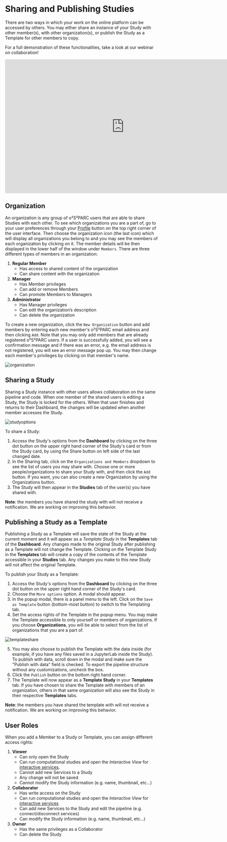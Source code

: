 # Sharing and Publishing Studies

There are two ways in which your work on the online platform can be accessed by others. You may either share an instance of your Study with other member(s), with other organization(s), or publish the Study as a Template for other members to copy. 

For a full demonstration of these functionalities, take a look at our webinar on collaboration!

<p align="center">
<iframe width="784" height="441" src="https://www.youtube.com/embed/cI5p0bki258" frameborder="0" allow="accelerometer; autoplay; encrypted-media; gyroscope; picture-in-picture" allowfullscreen></iframe>
</p>

## Organization
An organization is any group of o²S²PARC users that are able to share Studies with each other. To see which organizations you are a part of, go to your user preferences through your [Profile](docs/platform_introduction//user_setup/profile) button on the top right corner of the user interface. Then choose the organization icon (the last icon) which will display all organizations you belong to and you may see the members of each organization by clicking on it. The member details will be then displayed in the lower half of the window under ```Members```. There are three different types of members in an organization:
1. **Regular Member**
    * Has access to shared content of the organization
    * Can share content with the organization
2. **Manager**
    * Has Member privileges
    * Can add or remove Members
    * Can promote Members to Managers
3. **Administrator**
    * Has Manager privileges
    * Can edit the organization’s description
    * Can delete the organization

To create a new organization, click the ```New Organization``` button and add members by entering each new member's o²S²PARC email address and then clicking ```Add```. Note that you may only add members that are already registered o²S²PARC users. If a user is successfully added, you will see a confirmation message and if there was an error, e.g. the email address is not registered, you will see an error message pop up. You may then change each member's privileges by clicking on that member's name. 

![organization](https://user-images.githubusercontent.com/18575092/223177495-8cd9ab3c-3504-46c3-8daf-3e3526c5671c.png)

## Sharing a Study
Sharing a Study instance with other users allows collaboration on the same pipeline and code. When one member of the shared users is editing a Study, the Study is locked for the others. When that user finishes and returns to their Dashboard, the changes will be updated when another member accesses the Study. 

![studyoptions](https://user-images.githubusercontent.com/18575092/223179838-589d1999-96f1-432b-adaf-d588387cca62.png ':size=600')

To share a Study:
1. Access the Study's options from the **Dashboard** by clicking on the three dot button on the upper right hand corner of the Study's card or from the Study card, by using the Share button on left side of the last changed date.
2. In the Sharing tab, click on the ```Organizations and Members``` dropdown to see the list of users you may share with. Choose one or more people/organizations to share your Study with, and then click the ```Add``` button. If you want, you can also create a new Organization by using the Organizations button.
3. The Study will then appear in the **Studies** tab of the user(s) you have shared with. 

**Note**: the members you have shared the study with will not receive a notification. We are working on improving this behavior. 
## Publishing a Study as a Template
Publishing a Study as a Template will save the state of the Study at the current moment and it will appear as a *Template Study* in the **Templates** tab of the **Dashboard**. Any changes made to the original Study after publishing as a Template will not change the Template. Clicking on the Template Study in the **Templates** tab will create a copy of the contents of the Template accessible in your **Studies** tab. Any changes you make to this new Study will not affect the original Template. 

To publish your Study as a Template:
1. Access the Study's options from the **Dashboard** by clicking on the three dot button on the upper right hand corner of the Study's card. 
2. Choose the ```More options``` option. A modal should appear.
3. In the popup modal, there is a panel menu to the left. Click on the ```Save as Template``` button (bottom-most button)  to switch to the Templating tab.
4. Set the access rights of the Template in the popup menu. You may make the Template accessible to only yourself or members of organizations. If you choose **Organizations**, you will be able to select from the list of organizations that you are a part of. 

![templateshare](https://user-images.githubusercontent.com/28002886/153922786-dca68dc5-67e4-4205-8f2d-734e56e8feae.png ':size=600')

5. You may also choose to publish the Template with the data inside (for example, if you have any files saved in a JupyterLab inside the Study). To publish with data, scroll down in the modal and make sure the "Publish with data" field is checked. To export the pipeline structure without any customizations, uncheck the box.
6. Click the ```Publish``` button on the bottom right hand corner.
7. The Template will now appear as a **Template Study** in your **Templates** tab. If you have chosen to share the Template with members of an organization, others in that same organization will also see the Study in their respective **Templates** tabs.

**Note**: the members you have shared the template with will not receive a notification. We are working on improving this behavior. 
## User Roles
When you add a Member to a Study or Template, you can assign different access rights:
1. **Viewer**
    * Can only open the Study
    * Can run computational studies and open the *Interactive View* for [interactive services](docs/platform_introduction/services.md). 
    * Cannot add new Services to a Study
    * Any change will not be saved
    * Cannot modify the Study information (e.g. name, thumbnail, etc...)
2. **Collaborator**
    * Has write access on the Study
    * Can run computational studies and open the *Interactive View* for [interactive services](docs/platform_introduction/services.md)
    * Can add new Services to the Study and edit the pipeline (e.g. connect/disconnect services)
    * Can modify the Study information (e.g. name, thumbnail, etc...)
3. **Owner**
    * Has the same privileges as a Collaborator
    * Can delete the Study

